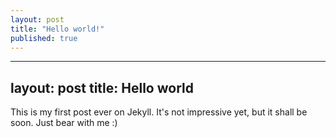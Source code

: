 ```yaml
---
layout: post
title: "Hello world!"
published: true
---
```


---
layout: post
title: Hello world
---

This is my first post ever on Jekyll. It's not impressive yet, but it shall be soon. Just bear with me :)

